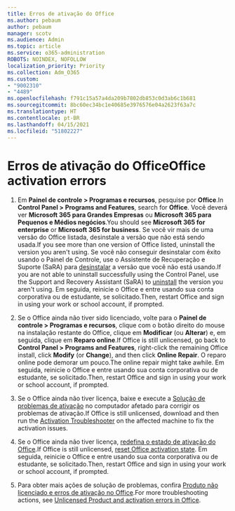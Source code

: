 ```yaml
---
title: Erros de ativação do Office
ms.author: pebaum
author: pebaum
manager: scotv
ms.audience: Admin
ms.topic: article
ms.service: o365-administration
ROBOTS: NOINDEX, NOFOLLOW
localization_priority: Priority
ms.collection: Adm_O365
ms.custom:
- "9002310"
- "4489"
ms.openlocfilehash: f791c15a57a4da209b7802db853c0d3ab6c1b681
ms.sourcegitcommit: 8bc60ec34bc1e40685e3976576e04a2623f63a7c
ms.translationtype: HT
ms.contentlocale: pt-BR
ms.lasthandoff: 04/15/2021
ms.locfileid: "51802227"
---
```

# <a name="office-activation-errors"></a><span data-ttu-id="60e76-102">Erros de ativação do Office</span><span class="sxs-lookup"><span data-stu-id="60e76-102">Office activation errors</span></span>

1. <span data-ttu-id="60e76-103">Em **Painel de controle > Programas e recursos**, pesquise por **Office**.</span><span class="sxs-lookup"><span data-stu-id="60e76-103">In **Control Panel > Programs and Features**, search for **Office**.</span></span> <span data-ttu-id="60e76-104">Você deverá ver **Microsoft 365 para Grandes Empresas** ou **Microsoft 365 para Pequenos e Médios negócios**.</span><span class="sxs-lookup"><span data-stu-id="60e76-104">You should see **Microsoft 365 for enterprise** or **Microsoft 365 for business**.</span></span> <span data-ttu-id="60e76-105">Se você vir mais de uma versão do Office listada, desinstale a versão que não está sendo usada.</span><span class="sxs-lookup"><span data-stu-id="60e76-105">If you see more than one version of Office listed, uninstall the version you aren't using.</span></span> <span data-ttu-id="60e76-106">Se você não conseguir desinstalar com êxito usando o Painel de Controle, use o Assistente de Recuperação e Suporte (SaRA) para [desinstalar](https://aka.ms/SARA-OfficeUninstall-Alchemy) a versão que você não está usando.</span><span class="sxs-lookup"><span data-stu-id="60e76-106">If you are not able to uninstall successfully using the Control Panel, use the Support and Recovery Assistant (SaRA) to [uninstall](https://aka.ms/SARA-OfficeUninstall-Alchemy) the version you aren't using.</span></span> <span data-ttu-id="60e76-107">Em seguida, reinicie o Office e entre usando sua conta corporativa ou de estudante, se solicitado.</span><span class="sxs-lookup"><span data-stu-id="60e76-107">Then, restart Office and sign in using your work or school account, if prompted.</span></span> 

2. <span data-ttu-id="60e76-108">Se o Office ainda não tiver sido licenciado, volte para o **Painel de controle > Programas e recursos**, clique com o botão direito do mouse na instalação restante do Office, clique em **Modificar** (ou **Alterar**) e, em seguida, clique em **Reparo online**.</span><span class="sxs-lookup"><span data-stu-id="60e76-108">If Office is still unlicensed, go back to **Control Panel > Programs and Features**, right-click the remaining Office install, click **Modify** (or **Change**), and then click **Online Repair**.</span></span> <span data-ttu-id="60e76-109">O reparo online pode demorar um pouco.</span><span class="sxs-lookup"><span data-stu-id="60e76-109">The online repair might take awhile.</span></span> <span data-ttu-id="60e76-110">Em seguida, reinicie o Office e entre usando sua conta corporativa ou de estudante, se solicitado.</span><span class="sxs-lookup"><span data-stu-id="60e76-110">Then, restart Office and sign in using your work or school account, if prompted.</span></span> 

3. <span data-ttu-id="60e76-111">Se o Office ainda não tiver licença, baixe e execute a [Solução de problemas de ativação](https://aka.ms/SARA-OfficeActivation-Alchemy) no computador afetado para corrigir os problemas de ativação.</span><span class="sxs-lookup"><span data-stu-id="60e76-111">If Office is still unlicensed, download and then run the [Activation Troubleshooter](https://aka.ms/SARA-OfficeActivation-Alchemy) on the affected machine to fix the activation issues.</span></span> 

4. <span data-ttu-id="60e76-112">Se o Office ainda não tiver licença, [redefina o estado de ativação do Office](https://docs.microsoft.com/office365/troubleshoot/activation/reset-office-365-proplus-activation-state).</span><span class="sxs-lookup"><span data-stu-id="60e76-112">If Office is still unlicensed, [reset Office activation state](https://docs.microsoft.com/office365/troubleshoot/activation/reset-office-365-proplus-activation-state).</span></span> <span data-ttu-id="60e76-113">Em seguida, reinicie o Office e entre usando sua conta corporativa ou de estudante, se solicitado.</span><span class="sxs-lookup"><span data-stu-id="60e76-113">Then, restart Office and sign in using your work or school account, if prompted.</span></span>  

5. <span data-ttu-id="60e76-114">Para obter mais ações de solução de problemas, confira [Produto não licenciado e erros de ativação no Office](https://support.office.com/article/unlicensed-product-and-activation-errors-in-office-0d23d3c0-c19c-4b2f-9845-5344fedc4380).</span><span class="sxs-lookup"><span data-stu-id="60e76-114">For more troubleshooting actions, see [Unlicensed Product and activation errors in Office](https://support.office.com/article/unlicensed-product-and-activation-errors-in-office-0d23d3c0-c19c-4b2f-9845-5344fedc4380).</span></span>

